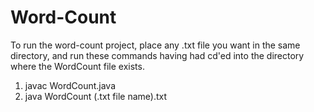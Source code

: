 # Word-Count
To run the word-count project, place any .txt file you want in the same directory, and run these commands having had cd'ed into the directory where the WordCount file exists.

1. javac WordCount.java
2. java WordCount (.txt file name).txt
